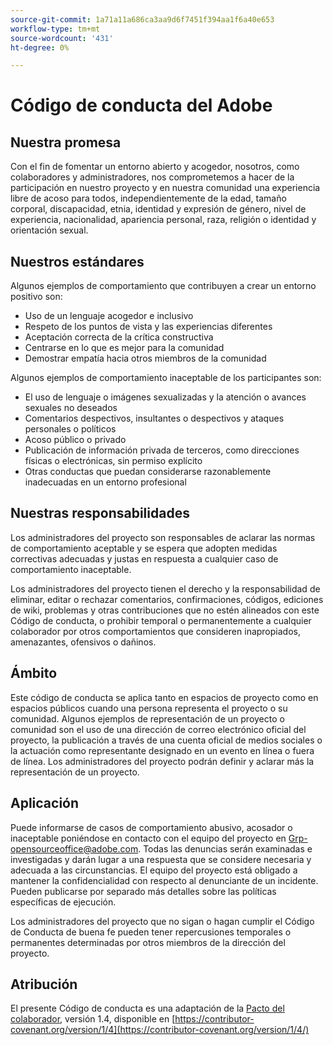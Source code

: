 ```yaml
---
source-git-commit: 1a71a11a686ca3aa9d6f7451f394aa1f6a40e653
workflow-type: tm+mt
source-wordcount: '431'
ht-degree: 0%

---
```

# Código de conducta del Adobe

## Nuestra promesa

Con el fin de fomentar un entorno abierto y acogedor, nosotros, como colaboradores y administradores, nos comprometemos a hacer de la participación en nuestro proyecto y en nuestra comunidad una experiencia libre de acoso para todos, independientemente de la edad, tamaño corporal, discapacidad, etnia, identidad y expresión de género, nivel de experiencia, nacionalidad, apariencia personal, raza, religión o identidad y orientación sexual.

## Nuestros estándares

Algunos ejemplos de comportamiento que contribuyen a crear un entorno positivo son:

* Uso de un lenguaje acogedor e inclusivo
* Respeto de los puntos de vista y las experiencias diferentes
* Aceptación correcta de la crítica constructiva
* Centrarse en lo que es mejor para la comunidad
* Demostrar empatía hacia otros miembros de la comunidad

Algunos ejemplos de comportamiento inaceptable de los participantes son:

* El uso de lenguaje o imágenes sexualizadas y la atención o avances sexuales no deseados
* Comentarios despectivos, insultantes o despectivos y ataques personales o políticos
* Acoso público o privado
* Publicación de información privada de terceros, como direcciones físicas o electrónicas, sin permiso explícito
* Otras conductas que puedan considerarse razonablemente inadecuadas en un entorno profesional

## Nuestras responsabilidades

Los administradores del proyecto son responsables de aclarar las normas de comportamiento aceptable y se espera que adopten medidas correctivas adecuadas y justas en respuesta a cualquier caso de comportamiento inaceptable.

Los administradores del proyecto tienen el derecho y la responsabilidad de eliminar, editar o rechazar comentarios, confirmaciones, códigos, ediciones de wiki, problemas y otras contribuciones que no estén alineados con este Código de conducta, o prohibir temporal o permanentemente a cualquier colaborador por otros comportamientos que consideren inapropiados, amenazantes, ofensivos o dañinos.

## Ámbito

Este código de conducta se aplica tanto en espacios de proyecto como en espacios públicos cuando una persona representa el proyecto o su comunidad. Algunos ejemplos de representación de un proyecto o comunidad son el uso de una dirección de correo electrónico oficial del proyecto, la publicación a través de una cuenta oficial de medios sociales o la actuación como representante designado en un evento en línea o fuera de línea. Los administradores del proyecto podrán definir y aclarar más la representación de un proyecto.

## Aplicación

Puede informarse de casos de comportamiento abusivo, acosador o inaceptable poniéndose en contacto con el equipo del proyecto en Grp-opensourceoffice@adobe.com. Todas las denuncias serán examinadas e investigadas y darán lugar a una respuesta que se considere necesaria y adecuada a las circunstancias. El equipo del proyecto está obligado a mantener la confidencialidad con respecto al denunciante de un incidente.
Pueden publicarse por separado más detalles sobre las políticas específicas de ejecución.

Los administradores del proyecto que no sigan o hagan cumplir el Código de Conducta de buena fe pueden tener repercusiones temporales o permanentes determinadas por otros miembros de la dirección del proyecto.

## Atribución

El presente Código de conducta es una adaptación de la [Pacto del colaborador](https://contributor-covenant.org), versión 1.4, disponible en [https://contributor-covenant.org/version/1/4](https://contributor-covenant.org/version/1/4/)
